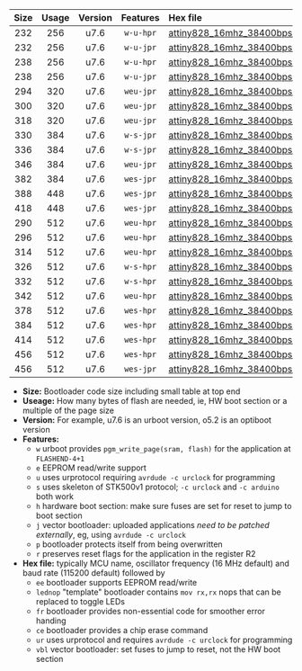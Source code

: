|Size|Usage|Version|Features|Hex file|
|:-:|:-:|:-:|:-:|:--|
|232|256|u7.6|`w-u-hpr`|[attiny828_16mhz_38400bps_ur.hex](https://raw.githubusercontent.com/stefanrueger/urboot/main/bootloaders/attiny828/fcpu_16mhz/38400_bps/attiny828_16mhz_38400bps_ur.hex)|
|232|256|u7.6|`w-u-jpr`|[attiny828_16mhz_38400bps_ur_vbl.hex](https://raw.githubusercontent.com/stefanrueger/urboot/main/bootloaders/attiny828/fcpu_16mhz/38400_bps/attiny828_16mhz_38400bps_ur_vbl.hex)|
|238|256|u7.6|`w-u-hpr`|[attiny828_16mhz_38400bps_lednop_ur.hex](https://raw.githubusercontent.com/stefanrueger/urboot/main/bootloaders/attiny828/fcpu_16mhz/38400_bps/attiny828_16mhz_38400bps_lednop_ur.hex)|
|238|256|u7.6|`w-u-jpr`|[attiny828_16mhz_38400bps_lednop_ur_vbl.hex](https://raw.githubusercontent.com/stefanrueger/urboot/main/bootloaders/attiny828/fcpu_16mhz/38400_bps/attiny828_16mhz_38400bps_lednop_ur_vbl.hex)|
|294|320|u7.6|`weu-jpr`|[attiny828_16mhz_38400bps_ee_ur_vbl.hex](https://raw.githubusercontent.com/stefanrueger/urboot/main/bootloaders/attiny828/fcpu_16mhz/38400_bps/attiny828_16mhz_38400bps_ee_ur_vbl.hex)|
|300|320|u7.6|`weu-jpr`|[attiny828_16mhz_38400bps_ee_lednop_ur_vbl.hex](https://raw.githubusercontent.com/stefanrueger/urboot/main/bootloaders/attiny828/fcpu_16mhz/38400_bps/attiny828_16mhz_38400bps_ee_lednop_ur_vbl.hex)|
|318|320|u7.6|`weu-jpr`|[attiny828_16mhz_38400bps_ee_lednop_fr_ur_vbl.hex](https://raw.githubusercontent.com/stefanrueger/urboot/main/bootloaders/attiny828/fcpu_16mhz/38400_bps/attiny828_16mhz_38400bps_ee_lednop_fr_ur_vbl.hex)|
|330|384|u7.6|`w-s-jpr`|[attiny828_16mhz_38400bps_vbl.hex](https://raw.githubusercontent.com/stefanrueger/urboot/main/bootloaders/attiny828/fcpu_16mhz/38400_bps/attiny828_16mhz_38400bps_vbl.hex)|
|336|384|u7.6|`w-s-jpr`|[attiny828_16mhz_38400bps_lednop_vbl.hex](https://raw.githubusercontent.com/stefanrueger/urboot/main/bootloaders/attiny828/fcpu_16mhz/38400_bps/attiny828_16mhz_38400bps_lednop_vbl.hex)|
|346|384|u7.6|`weu-jpr`|[attiny828_16mhz_38400bps_ee_lednop_fr_ce_ur_vbl.hex](https://raw.githubusercontent.com/stefanrueger/urboot/main/bootloaders/attiny828/fcpu_16mhz/38400_bps/attiny828_16mhz_38400bps_ee_lednop_fr_ce_ur_vbl.hex)|
|382|384|u7.6|`wes-jpr`|[attiny828_16mhz_38400bps_ee_vbl.hex](https://raw.githubusercontent.com/stefanrueger/urboot/main/bootloaders/attiny828/fcpu_16mhz/38400_bps/attiny828_16mhz_38400bps_ee_vbl.hex)|
|388|448|u7.6|`wes-jpr`|[attiny828_16mhz_38400bps_ee_lednop_vbl.hex](https://raw.githubusercontent.com/stefanrueger/urboot/main/bootloaders/attiny828/fcpu_16mhz/38400_bps/attiny828_16mhz_38400bps_ee_lednop_vbl.hex)|
|418|448|u7.6|`wes-jpr`|[attiny828_16mhz_38400bps_ee_lednop_fr_vbl.hex](https://raw.githubusercontent.com/stefanrueger/urboot/main/bootloaders/attiny828/fcpu_16mhz/38400_bps/attiny828_16mhz_38400bps_ee_lednop_fr_vbl.hex)|
|290|512|u7.6|`weu-hpr`|[attiny828_16mhz_38400bps_ee_ur.hex](https://raw.githubusercontent.com/stefanrueger/urboot/main/bootloaders/attiny828/fcpu_16mhz/38400_bps/attiny828_16mhz_38400bps_ee_ur.hex)|
|296|512|u7.6|`weu-hpr`|[attiny828_16mhz_38400bps_ee_lednop_ur.hex](https://raw.githubusercontent.com/stefanrueger/urboot/main/bootloaders/attiny828/fcpu_16mhz/38400_bps/attiny828_16mhz_38400bps_ee_lednop_ur.hex)|
|314|512|u7.6|`weu-hpr`|[attiny828_16mhz_38400bps_ee_lednop_fr_ur.hex](https://raw.githubusercontent.com/stefanrueger/urboot/main/bootloaders/attiny828/fcpu_16mhz/38400_bps/attiny828_16mhz_38400bps_ee_lednop_fr_ur.hex)|
|326|512|u7.6|`w-s-hpr`|[attiny828_16mhz_38400bps.hex](https://raw.githubusercontent.com/stefanrueger/urboot/main/bootloaders/attiny828/fcpu_16mhz/38400_bps/attiny828_16mhz_38400bps.hex)|
|332|512|u7.6|`w-s-hpr`|[attiny828_16mhz_38400bps_lednop.hex](https://raw.githubusercontent.com/stefanrueger/urboot/main/bootloaders/attiny828/fcpu_16mhz/38400_bps/attiny828_16mhz_38400bps_lednop.hex)|
|342|512|u7.6|`weu-hpr`|[attiny828_16mhz_38400bps_ee_lednop_fr_ce_ur.hex](https://raw.githubusercontent.com/stefanrueger/urboot/main/bootloaders/attiny828/fcpu_16mhz/38400_bps/attiny828_16mhz_38400bps_ee_lednop_fr_ce_ur.hex)|
|378|512|u7.6|`wes-hpr`|[attiny828_16mhz_38400bps_ee.hex](https://raw.githubusercontent.com/stefanrueger/urboot/main/bootloaders/attiny828/fcpu_16mhz/38400_bps/attiny828_16mhz_38400bps_ee.hex)|
|384|512|u7.6|`wes-hpr`|[attiny828_16mhz_38400bps_ee_lednop.hex](https://raw.githubusercontent.com/stefanrueger/urboot/main/bootloaders/attiny828/fcpu_16mhz/38400_bps/attiny828_16mhz_38400bps_ee_lednop.hex)|
|414|512|u7.6|`wes-hpr`|[attiny828_16mhz_38400bps_ee_lednop_fr.hex](https://raw.githubusercontent.com/stefanrueger/urboot/main/bootloaders/attiny828/fcpu_16mhz/38400_bps/attiny828_16mhz_38400bps_ee_lednop_fr.hex)|
|456|512|u7.6|`wes-hpr`|[attiny828_16mhz_38400bps_ee_lednop_fr_ce.hex](https://raw.githubusercontent.com/stefanrueger/urboot/main/bootloaders/attiny828/fcpu_16mhz/38400_bps/attiny828_16mhz_38400bps_ee_lednop_fr_ce.hex)|
|456|512|u7.6|`wes-jpr`|[attiny828_16mhz_38400bps_ee_lednop_fr_ce_vbl.hex](https://raw.githubusercontent.com/stefanrueger/urboot/main/bootloaders/attiny828/fcpu_16mhz/38400_bps/attiny828_16mhz_38400bps_ee_lednop_fr_ce_vbl.hex)|

- **Size:** Bootloader code size including small table at top end
- **Useage:** How many bytes of flash are needed, ie, HW boot section or a multiple of the page size
- **Version:** For example, u7.6 is an urboot version, o5.2 is an optiboot version
- **Features:**
  + `w` urboot provides `pgm_write_page(sram, flash)` for the application at `FLASHEND-4+1`
  + `e` EEPROM read/write support
  + `u` uses urprotocol requiring `avrdude -c urclock` for programming
  + `s` uses skeleton of STK500v1 protocol; `-c urclock` and `-c arduino` both work
  + `h` hardware boot section: make sure fuses are set for reset to jump to boot section
  + `j` vector bootloader: uploaded applications *need to be patched externally*, eg, using `avrdude -c urclock`
  + `p` bootloader protects itself from being overwritten
  + `r` preserves reset flags for the application in the register R2
- **Hex file:** typically MCU name, oscillator frequency (16 MHz default) and baud rate (115200 default) followed by
  + `ee` bootloader supports EEPROM read/write
  + `lednop` "template" bootloader contains `mov rx,rx` nops that can be replaced to toggle LEDs
  + `fr` bootloader provides non-essential code for smoother error handing
  + `ce` bootloader provides a chip erase command
  + `ur` uses urprotocol and requires `avrdude -c urclock` for programming
  + `vbl` vector bootloader: set fuses to jump to reset, not the HW boot section
